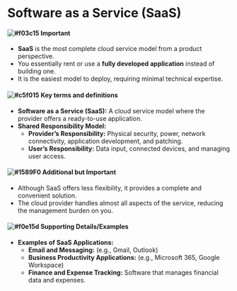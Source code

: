 # Software as a Service (SaaS)

#### ![#f03c15](https://placehold.co/15x15/f03c15/f03c15.png) **Important**
- **SaaS** is the most complete cloud service model from a product perspective.
- You essentially rent or use a **fully developed application** instead of building one.
- It is the easiest model to deploy, requiring minimal technical expertise.

#### ![#c5f015](https://placehold.co/15x15/c5f015/c5f015.png) **Key terms and definitions**
- **Software as a Service (SaaS):** A cloud service model where the provider offers a ready-to-use application.
- **Shared Responsibility Model:** 
  - **Provider’s Responsibility:** Physical security, power, network connectivity, application development, and patching.
  - **User’s Responsibility:** Data input, connected devices, and managing user access.

#### ![#1589F0](https://placehold.co/15x15/1589F0/1589F0.png) **Additional but Important**
- Although SaaS offers less flexibility, it provides a complete and convenient solution.
- The cloud provider handles almost all aspects of the service, reducing the management burden on you.

#### ![#f0e15d](https://placehold.co/15x15/f0e15d/f0e15d.png) **Supporting Details/Examples**
- **Examples of SaaS Applications:**
  - **Email and Messaging:** (e.g., Gmail, Outlook)
  - **Business Productivity Applications:** (e.g., Microsoft 365, Google Workspace)
  - **Finance and Expense Tracking:** Software that manages financial data and expenses.
